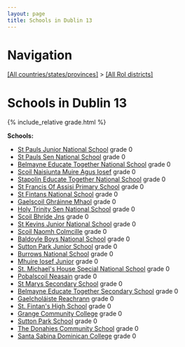 ```yaml
---
layout: page
title: Schools in Dublin 13
---
```

# Navigation

[[All countries/states/provinces]](../..) > [[All RoI districts]](..)

# Schools in Dublin 13

{% include_relative grade.html %}

**Schools:**

- [St Pauls Junior National School](St_Pauls_Junior_National_School.md) grade 0
- [St Pauls Sen National School](St_Pauls_Sen_National_School.md) grade 0
- [Belmayne Educate Together National School](Belmayne_Educate_Together_National_School.md) grade 0
- [Scoil Naisiunta Muire Agus Iosef](Scoil_Naisiunta_Muire_Agus_Iosef.md) grade 0
- [Stapolin Educate Together National School](Stapolin_Educate_Together_National_School.md) grade 0
- [St Francis Of Assisi Primary School](St_Francis_Of_Assisi_Primary_School.md) grade 0
- [St Fintans National School](St_Fintans_National_School.md) grade 0
- [Gaelscoil Ghráinne Mhaol](Gaelscoil_Ghráinne_Mhaol.md) grade 0
- [Holy Trinity Sen National School](Holy_Trinity_Sen_National_School.md) grade 0
- [Scoil Bhríde Jns](Scoil_Bhríde_Jns.md) grade 0
- [St Kevins Junior National School](St_Kevins_Junior_National_School.md) grade 0
- [Scoil Naomh Colmcille](Scoil_Naomh_Colmcille.md) grade 0
- [Baldoyle Boys National School](Baldoyle_Boys_National_School.md) grade 0
- [Sutton Park Junior School](Sutton_Park_Junior_School.md) grade 0
- [Burrows National School](Burrows_National_School.md) grade 0
- [Mhuire Iosef Junior](Mhuire_Iosef_Junior.md) grade 0
- [St. Michael's House Special National School](St._Michael's_House_Special_National_School.md) grade 0
- [Pobalscoil Neasain](Pobalscoil_Neasain.md) grade 0
- [St Marys Secondary School](St_Marys_Secondary_School.md) grade 0
- [Belmayne Educate Together Secondary School](Belmayne_Educate_Together_Secondary_School.md) grade 0
- [Gaelcholáiste Reachrann](Gaelcholáiste_Reachrann.md) grade 0
- [St. Fintan's High School](St._Fintan's_High_School.md) grade 0
- [Grange Community College](Grange_Community_College.md) grade 0
- [Sutton Park School](Sutton_Park_School.md) grade 0
- [The Donahies Community School](The_Donahies_Community_School.md) grade 0
- [Santa Sabina Dominican College](Santa_Sabina_Dominican_College.md) grade 0
